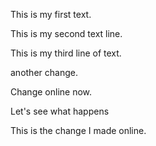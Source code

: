This is my first text.

This is my second text line.

This is my third line of text.

another change.

Change online now.

Let's see what happens

This is the change I made online.


